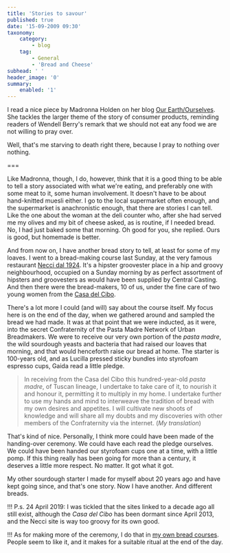 ```yaml
---
title: 'Stories to savour'
published: true
date: '15-09-2009 09:30'
taxonomy:
    category:
        - blog
    tag:
        - General
        - 'Bread and Cheese'
subhead: ' '
header_image: '0'
summary:
    enabled: '1'
---
```


I read a nice piece by Madronna Holden on her blog [Our Earth/Ourselves](http://holdenma.wordpress.com/2009/08/29/telling-the-stories-behind-consumer-products/). She tackles the larger theme of the story of consumer products, reminding readers of Wendell Berry's remark that we should not eat any food we are not willing to pray over.

Well, that's me starving to death right there, because I pray to nothing over nothing.

===

Like Madronna, though, I do, however, think that it is a good thing to be able to tell a story associated with what we're eating, and preferably one with some meat to it, some human involvement. It doesn't have to be about hand-knitted muesli either. I go to the local supermarket often enough, and the supermarket is anachronistic enough, that there are stories I can tell. Like the one about the woman at the deli counter who, after she had served me my olives and my bit of cheese asked, as is routine, if I needed bread. No, I had just baked some that morning. Oh good for you, she replied. Ours is good, but homemade is better.

And from now on, I have another bread story to tell, at least for some of my loaves. I went to a bread-making course last Sunday, at the very famous restaurant [Necci dal 1924](https://www.necci1924.com/?lang=en). It's a hipster groovester place in a hip and groovy neighbourhood, occupied on a Sunday morning by as perfect assortment of hipsters and groovesters as would have been supplied by Central Casting. And then there were the bread-makers, 10 of us, under the fine care of two young women from the [Casa del Cibo](http://www.casadelcibo.over-blog.com/).

There's a lot more I could (and will) say about the course itself. My focus here is on the end of the day, when we gathered around and sampled the bread we had made. It was at that point that we were inducted, as it were, into the secret Confraternity of the Pasta Madre Network of Urban Breadmakers. We were to receive our very own portion of the _pasta madre_, the wild sourdough yeasts and bacteria that had raised our loaves that morning, and that would henceforth raise our bread at home. The starter is 100-years old, and as Lucilla pressed sticky bundles into styrofoam espresso cups, Gaida read a little pledge.

> In receiving from the Casa del Cibo this hundred-year-old _pasta madre_, of Tuscan lineage, I undertake to take care of it, to nourish it and honour it, permitting it to multiply in my home. I undertake further to use my hands and mind to interweave the tradition of bread with my own desires and appetites. I will cultivate new shoots of knowledge and will share all my doubts and my discoveries with other members of the Confraternity via the internet. (_My translation_)

That's kind of nice. Personally, I think more could have been made of the handing-over ceremony. We could have each read the pledge ourselves. We could have been handed our styrofoam cups one at a time, with a little pomp. If this thing really has been going for more than a century, it deserves a little more respect. No matter. It got what it got.

My other sourdough starter I made for myself about 20 years ago and have kept going since, and that's one story. Now I have another. And different breads.

!!! P.s. 24 April 2019: I was tickled that the sites linked to a decade ago all still exist, although the _Casa del Cibo_ has been dormant since April 2013, and the Necci site is way too groovy for its own good.

!!! As for making more of the ceremony, I do that in [my own bread courses](https://www.fornacalia.com/i-can-teach-you-to-make-good-bread/). People seem to like it, and it makes for a suitable ritual at the end of the day.


